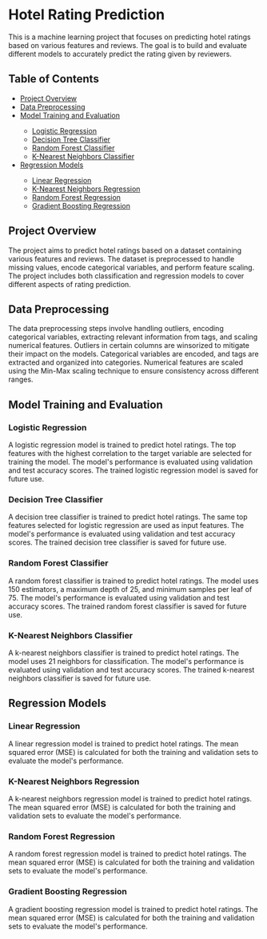 <!DOCTYPE html>
<html>
<body>
  <h1>Hotel Rating Prediction</h1>
  <p>This is a machine learning project that focuses on predicting hotel ratings based on various features and reviews. The goal is to build and evaluate different models to accurately predict the rating given by reviewers.</p>
  
  <h2>Table of Contents</h2>
  <ul>
    <li><a href="https://github.com/El-Sayed-Mustafa/Hotel-Rating-Prediction/edit/main/README.md#project-overview">Project Overview</a></li>
    <li><a href="#data-preprocessing">Data Preprocessing</a></li>
    <li><a href="#model-training-and-evaluation">Model Training and Evaluation</a></li>
    <ul>
      <li><a href="#logistic-regression">Logistic Regression</a></li>
      <li><a href="#decision-tree-classifier">Decision Tree Classifier</a></li>
      <li><a href="#random-forest-classifier">Random Forest Classifier</a></li>
      <li><a href="#k-nearest-neighbors-classifier">K-Nearest Neighbors Classifier</a></li>
    </ul>
    <li><a href="#regression-models">Regression Models</a></li>
    <ul>
      <li><a href="#linear-regression">Linear Regression</a></li>
      <li><a href="#k-nearest-neighbors-regression">K-Nearest Neighbors Regression</a></li>
      <li><a href="#random-forest-regression">Random Forest Regression</a></li>
      <li><a href="#gradient-boosting-regression">Gradient Boosting Regression</a></li>
    </ul>
  </ul>
  
  <h2>Project Overview</h2>
  <p>The project aims to predict hotel ratings based on a dataset containing various features and reviews. The dataset is preprocessed to handle missing values, encode categorical variables, and perform feature scaling. The project includes both classification and regression models to cover different aspects of rating prediction.</p>
  
  <h2>Data Preprocessing</h2>
  <p>The data preprocessing steps involve handling outliers, encoding categorical variables, extracting relevant information from tags, and scaling numerical features. Outliers in certain columns are winsorized to mitigate their impact on the models. Categorical variables are encoded, and tags are extracted and organized into categories. Numerical features are scaled using the Min-Max scaling technique to ensure consistency across different ranges.</p>
  
  <h2>Model Training and Evaluation</h2>
  
  <h3>Logistic Regression</h3>
  <p>A logistic regression model is trained to predict hotel ratings. The top features with the highest correlation to the target variable are selected for training the model. The model's performance is evaluated using validation and test accuracy scores. The trained logistic regression model is saved for future use.</p>
  
  <h3>Decision Tree Classifier</h3>
  <p>A decision tree classifier is trained to predict hotel ratings. The same top features selected for logistic regression are used as input features. The model's performance is evaluated using validation and test accuracy scores. The trained decision tree classifier is saved for future use.</p>
  
  <h3>Random Forest Classifier</h3>
  <p>A random forest classifier is trained to predict hotel ratings. The model uses 150 estimators, a maximum depth of 25, and minimum samples per leaf of 75. The model's performance is evaluated using validation and test accuracy scores. The trained random forest classifier is saved for future use.</p>
  
  <h3>K-Nearest Neighbors Classifier</h3>
  <p>A k-nearest neighbors classifier is trained to predict hotel ratings. The model uses 21 neighbors for classification. The model's performance is evaluated using validation and test accuracy scores. The trained k-nearest neighbors classifier is saved for future use.</p>
  
  <h2>Regression Models</h2>
  
  <h3>Linear Regression</h3>
  <p>A linear regression model is trained to predict hotel ratings. The mean squared error (MSE) is calculated for both the training and validation sets to evaluate the model's performance.</p>
  
  <h3>K-Nearest Neighbors Regression</h3>
  <p>A k-nearest neighbors regression model is trained to predict hotel ratings. The mean squared error (MSE) is calculated for both the training and validation sets to evaluate the model's performance.</p>
  
  <h3>Random Forest Regression</h3>
  <p>A random forest regression model is trained to predict hotel ratings. The mean squared error (MSE) is calculated for both the training and validation sets to evaluate the model's performance.</p>
  
  <h3>Gradient Boosting Regression</h3>
  <p>A gradient boosting regression model is trained to predict hotel ratings. The mean squared error (MSE) is calculated for both the training and validation sets to evaluate the model's performance.</p>
  
</body>
</html>

